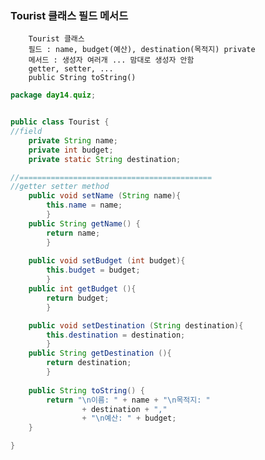 ### Tourist 클래스 필드 메서드

        Tourist 클래스
        필드 : name, budget(예산), destination(목적지) private
        메서드 : 생성자 여러개 ... 맘대로 생성자 안함
        getter, setter, ...
        public String toString()
 
```java
package day14.quiz;


public class Tourist {
//field
	private String name;
	private int budget;
	private static String destination;

//===========================================	
//getter setter method 
	public void setName (String name){
		this.name = name;
		}
	public String getName() {
		return name;
		}
	
	public void setBudget (int budget){
		this.budget = budget;
		}
	public int getBudget (){
		return budget;
		}

	public void setDestination (String destination){
		this.destination = destination;
		}
	public String getDestination (){
		return destination;
		}
	
	public String toString() {
		return "\n이름: " + name + "\n목적지: "
				+ destination + ","
				+ "\n예산: " + budget;
	}

}
```
